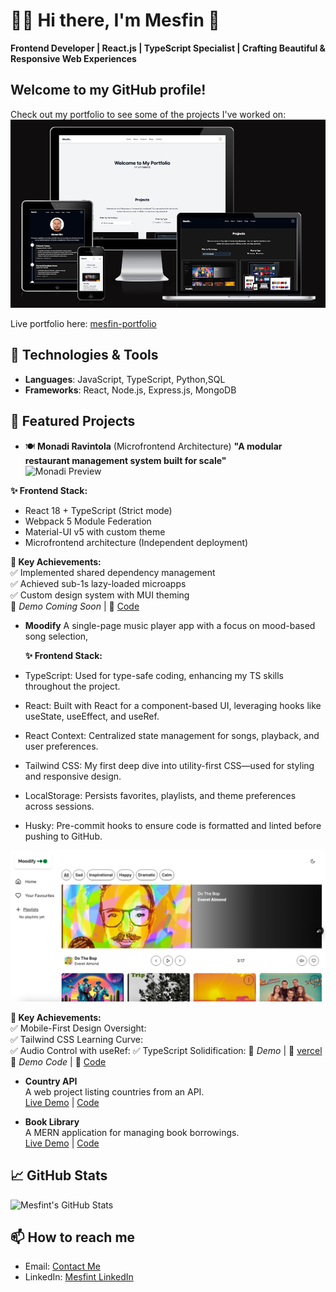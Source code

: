# 👨‍💻 Hi there, I'm Mesfin 👋

**Frontend Developer | React.js | TypeScript Specialist | Crafting Beautiful & Responsive Web Experiences**

## Welcome to my GitHub profile!

Check out my portfolio to see some of the projects I've worked on:
![Portfolio Screenshot](https://github.com/mesfint/mesfint/blob/master/homePage-screen.png)

Live portfolio here: [mesfin-portfolio](https://mesfint-portfolio2.web.app/)

## 🔧 Technologies & Tools

- **Languages**: JavaScript, TypeScript, Python,SQL
- **Frameworks**: React, Node.js, Express.js, MongoDB

## 🎨 **Featured Projects**

- 🍽️ **Monadi Ravintola** (Microfrontend Architecture)
  **"A modular restaurant management system built for scale"**  
  ![Monadi Preview](https://github.com/mesfint/monadiravintola/blob/main/Desktop-monadi-restaurant.png)

**✨ Frontend Stack:**

- React 18 + TypeScript (Strict mode)
- Webpack 5 Module Federation
- Material-UI v5 with custom theme
- Microfrontend architecture (Independent deployment)

**🚀 Key Achievements:**  
✅ Implemented shared dependency management  
✅ Achieved sub-1s lazy-loaded microapps  
✅ Custom design system with MUI theming  
🔗 _Demo Coming Soon_ | 📂 [Code](https://github.com/mesfint/monadiravintola)

- **Moodify**
  A single-page music player app with a focus on mood-based song selection,

  **✨ Frontend Stack:**

- TypeScript: Used for type-safe coding, enhancing my TS skills throughout the project.
- React: Built with React for a component-based UI, leveraging hooks like useState, useEffect, and useRef.
- React Context: Centralized state management for songs, playback, and user preferences.
- Tailwind CSS: My first deep dive into utility-first CSS—used for styling and responsive design.
- LocalStorage: Persists favorites, playlists, and theme preferences across sessions.
- Husky: Pre-commit hooks to ensure code is formatted and linted before pushing to GitHub.

![Moodify Preview](https://github.com/mesfint/moodify/blob/main/moodify-screen.png)

**🚀 Key Achievements:**  
✅ Mobile-First Design Oversight:  
✅ Tailwind CSS Learning Curve:  
✅ Audio Control with useRef:
✅ TypeScript Solidification:
🔗 _Demo_ | 📂 [vercel](https://moodify-drab.vercel.app/)
🔗 _Demo Code_ | 📂 [Code](https://github.com/mesfint/moodify)

- **Country API**  
  A web project listing countries from an API.  
  [Live Demo](https://responsive-countries-rest-api.netlify.app/) | [Code](https://github.com/mesfint/frontend-challenges/tree/main/rest-countries-api)

- **Book Library**  
  A MERN application for managing book borrowings.  
  [Live Demo](https://booklibrary.demo) | [Code](https://github.com/mesfint/booklibrary)

## 📈 GitHub Stats

![Mesfint's GitHub Stats](https://github-readme-stats.vercel.app/api?username=mesfint&show_icons=true&theme=radical)

## 📫 How to reach me

- Email: [Contact Me](https://mesfint-portfolio2.web.app/)
- LinkedIn: [Mesfint LinkedIn](https://www.linkedin.com/in/mesfin/)
